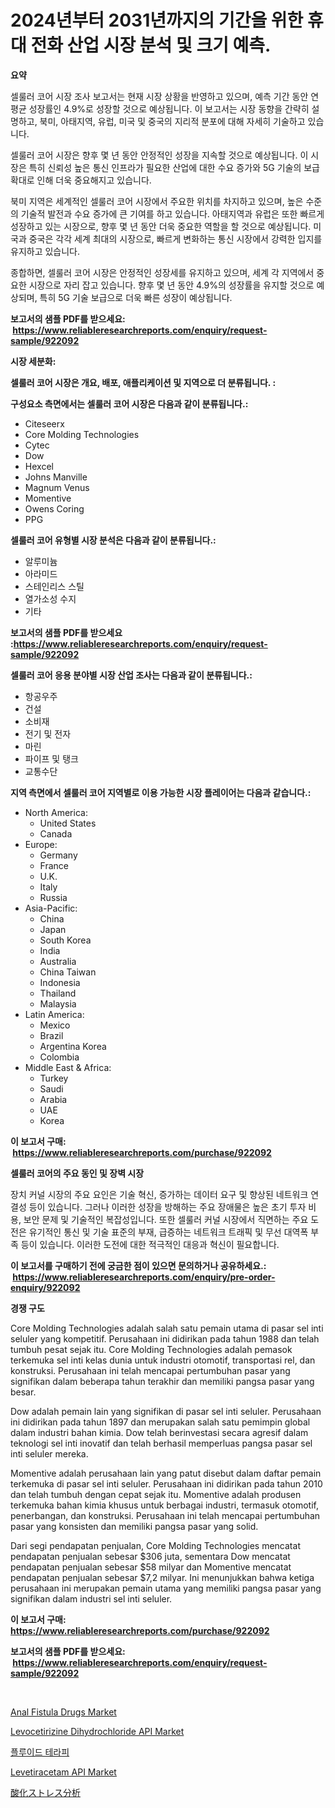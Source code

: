 <p><h1>2024년부터 2031년까지의 기간을 위한 휴대 전화 산업 시장 분석 및 크기 예측.</h1></p><p><strong>요약</strong></p>
<p><p>셀룰러 코어 시장 조사 보고서는 현재 시장 상황을 반영하고 있으며, 예측 기간 동안 연평균 성장률인 4.9%로 성장할 것으로 예상됩니다. 이 보고서는 시장 동향을 간략히 설명하고, 북미, 아태지역, 유럽, 미국 및 중국의 지리적 분포에 대해 자세히 기술하고 있습니다.</p><p>셀룰러 코어 시장은 향후 몇 년 동안 안정적인 성장을 지속할 것으로 예상됩니다. 이 시장은 특히 신뢰성 높은 통신 인프라가 필요한 산업에 대한 수요 증가와 5G 기술의 보급 확대로 인해 더욱 중요해지고 있습니다.</p><p>북미 지역은 세계적인 셀룰러 코어 시장에서 주요한 위치를 차지하고 있으며, 높은 수준의 기술적 발전과 수요 증가에 큰 기여를 하고 있습니다. 아태지역과 유럽은 또한 빠르게 성장하고 있는 시장으로, 향후 몇 년 동안 더욱 중요한 역할을 할 것으로 예상됩니다. 미국과 중국은 각각 세계 최대의 시장으로, 빠르게 변화하는 통신 시장에서 강력한 입지를 유지하고 있습니다.</p><p>종합하면, 셀룰러 코어 시장은 안정적인 성장세를 유지하고 있으며, 세계 각 지역에서 중요한 시장으로 자리 잡고 있습니다. 향후 몇 년 동안 4.9%의 성장률을 유지할 것으로 예상되며, 특히 5G 기술 보급으로 더욱 빠른 성장이 예상됩니다.</p></p>
<p><strong>보고서의 샘플 PDF를 받으세요: &nbsp;<a href="https://www.reliableresearchreports.com/enquiry/request-sample/922092">https://www.reliableresearchreports.com/enquiry/request-sample/922092</a></strong></p>
<p><strong>시장 세분화:</strong></p>
<p><strong> 셀룰러 코어 시장은 개요, 배포, 애플리케이션 및 지역으로 더 분류됩니다. :</strong></p>
<p><strong>구성요소 측면에서는 셀룰러 코어 시장은 다음과 같이 분류됩니다.:</strong></p>
<p><ul><li>Citeseerx</li><li>Core Molding Technologies</li><li>Cytec</li><li>Dow</li><li>Hexcel</li><li>Johns Manville</li><li>Magnum Venus</li><li>Momentive</li><li>Owens Coring</li><li>PPG</li></ul></p>
<p><strong> 셀룰러 코어 유형별 시장 분석은 다음과 같이 분류됩니다.:</strong></p>
<p><ul><li>알루미늄</li><li>아라미드</li><li>스테인리스 스틸</li><li>열가소성 수지</li><li>기타</li></ul></p>
<p><strong>보고서의 샘플 PDF를 받으세요 :<a href="https://www.reliableresearchreports.com/enquiry/request-sample/922092">https://www.reliableresearchreports.com/enquiry/request-sample/922092</a></strong></p>
<p><strong> 셀룰러 코어 응용 분야별 시장 산업 조사는 다음과 같이 분류됩니다.:</strong></p>
<p><ul><li>항공우주</li><li>건설</li><li>소비재</li><li>전기 및 전자</li><li>마린</li><li>파이프 및 탱크</li><li>교통수단</li></ul></p>
<p><strong>지역 측면에서 셀룰러 코어 지역별로 이용 가능한 시장 플레이어는 다음과 같습니다.:</strong></p>
<p><ul>
    <li>
        North America:
        <ul>
            <li>United States</li>
            <li>Canada</li>
        </ul>
    </li>
    <li>
        Europe:
        <ul>
            <li>Germany</li>
            <li>France</li>
            <li>U.K.</li>
            <li>Italy</li>
            <li>Russia</li>
        </ul>
    </li>
    <li>
        Asia-Pacific:
        <ul>
            <li>China</li>
            <li>Japan</li>
            <li>South Korea</li>
            <li>India</li>
            <li>Australia</li>
            <li>China Taiwan</li>
            <li>Indonesia</li>
            <li>Thailand</li>
            <li>Malaysia</li>
        </ul>
    </li>
    <li>
        Latin America:
        <ul>
            <li>Mexico</li>
            <li>Brazil</li>
            <li>Argentina Korea</li>
            <li>Colombia</li>
        </ul>
    </li>
    <li>
        Middle East & Africa:
        <ul>
            <li>Turkey</li>
            <li>Saudi</li>
            <li>Arabia</li>
            <li>UAE</li>
            <li>Korea</li>
        </ul>
    </li>
    </ul></p>
<p><strong>이 보고서 구매: &nbsp;<a href="https://www.reliableresearchreports.com/purchase/922092">https://www.reliableresearchreports.com/purchase/922092</a></strong></p>
<p><strong>셀룰러 코어의 주요 동인 및 장벽 시장</strong></p>
<p><p>장치 커널 시장의 주요 요인은 기술 혁신, 증가하는 데이터 요구 및 향상된 네트워크 연결성 등이 있습니다. 그러나 이러한 성장을 방해하는 주요 장애물은 높은 초기 투자 비용, 보안 문제 및 기술적인 복잡성입니다. 또한 셀룰러 커널 시장에서 직면하는 주요 도전은 유기적인 통신 및 기술 표준의 부재, 급증하는 네트워크 트래픽 및 무선 대역폭 부족 등이 있습니다. 이러한 도전에 대한 적극적인 대응과 혁신이 필요합니다.</p></p>
<p><strong>이 보고서를 구매하기 전에 궁금한 점이 있으면 문의하거나 공유하세요.: &nbsp;<a href="https://www.reliableresearchreports.com/enquiry/pre-order-enquiry/922092">https://www.reliableresearchreports.com/enquiry/pre-order-enquiry/922092</a></strong></p>
<p><strong>경쟁 구도</strong></p>
<p><p>Core Molding Technologies adalah salah satu pemain utama di pasar sel inti seluler yang kompetitif. Perusahaan ini didirikan pada tahun 1988 dan telah tumbuh pesat sejak itu. Core Molding Technologies adalah pemasok terkemuka sel inti kelas dunia untuk industri otomotif, transportasi rel, dan konstruksi. Perusahaan ini telah mencapai pertumbuhan pasar yang signifikan dalam beberapa tahun terakhir dan memiliki pangsa pasar yang besar.</p><p>Dow adalah pemain lain yang signifikan di pasar sel inti seluler. Perusahaan ini didirikan pada tahun 1897 dan merupakan salah satu pemimpin global dalam industri bahan kimia. Dow telah berinvestasi secara agresif dalam teknologi sel inti inovatif dan telah berhasil memperluas pangsa pasar sel inti seluler mereka.</p><p>Momentive adalah perusahaan lain yang patut disebut dalam daftar pemain terkemuka di pasar sel inti seluler. Perusahaan ini didirikan pada tahun 2010 dan telah tumbuh dengan cepat sejak itu. Momentive adalah produsen terkemuka bahan kimia khusus untuk berbagai industri, termasuk otomotif, penerbangan, dan konstruksi. Perusahaan ini telah mencapai pertumbuhan pasar yang konsisten dan memiliki pangsa pasar yang solid.</p><p>Dari segi pendapatan penjualan, Core Molding Technologies mencatat pendapatan penjualan sebesar $306 juta, sementara Dow mencatat pendapatan penjualan sebesar $58 milyar dan Momentive mencatat pendapatan penjualan sebesar $7,2 milyar. Ini menunjukkan bahwa ketiga perusahaan ini merupakan pemain utama yang memiliki pangsa pasar yang signifikan dalam industri sel inti seluler.</p></p>
<p><strong>이 보고서 구매: &nbsp; <a href="https://www.reliableresearchreports.com/purchase/922092">https://www.reliableresearchreports.com/purchase/922092</a></strong></p>
<p><strong>보고서의 샘플 PDF를 받으세요: &nbsp;<a href="https://www.reliableresearchreports.com/enquiry/request-sample/922092">https://www.reliableresearchreports.com/enquiry/request-sample/922092</a></strong><strong></strong></p>
<p>&nbsp;</p>
<p><p><a href="https://github.com/santosh758595/Market-Research-Report-List-3/blob/main/anal-fistula-drugs-market.md">Anal Fistula Drugs Market</a></p><p><a href="https://issuu.com/reportprime-2/docs/levocetirizine-dihydrochloride-api-market-size-203">Levocetirizine Dihydrochloride API Market</a></p><p><a href="https://github.com/sougarounis/Market-Research-Report-List-2/blob/main/5205385182450.md">플루이드 테라피</a></p><p><a href="https://issuu.com/reportprime-2/docs/levetiracetam-api-market-size-2030.pptx">Levetiracetam API Market</a></p><p><a href="https://github.com/mohamedbakry57/Market-Research-Report-List-2/blob/main/6140617182453.md">酸化ストレス分析</a></p></p>